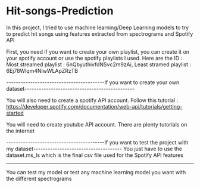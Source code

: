 # Hit-songs-Prediction
In this project, I tried to use machine learning/Deep Learning models to try to predict hit songs using features extracted from spectrograms and Spotify API

First, you need if you want to create your own playlist, you can create it on your spotify account or use the spotify playlists
I used. Here are the ID : Most streamed playlist : 6nQbyuthivfdNSvc2m9zAi, Least stramed playlist : 6Ej78Wlqm4NlwWLApZRzTB

-----------------------------------------If you want to create your own dataset----------------------------------------------

You will also need to create a spotify API account. Follow this tutorial : https://developer.spotify.com/documentation/web-api/tutorials/getting-started

You will need to create youtube API account. There are plenty tutorials on the internet

-----------------------------------------If you want to test the project with my dataset-------------------------------------
You just have to use the dataset.ms_ls which is the final csv file used for the Spotify API features


------------------------------------------------------------------------------------------------------------
You can test my model or test any machine learning model you want with the different spectrograms